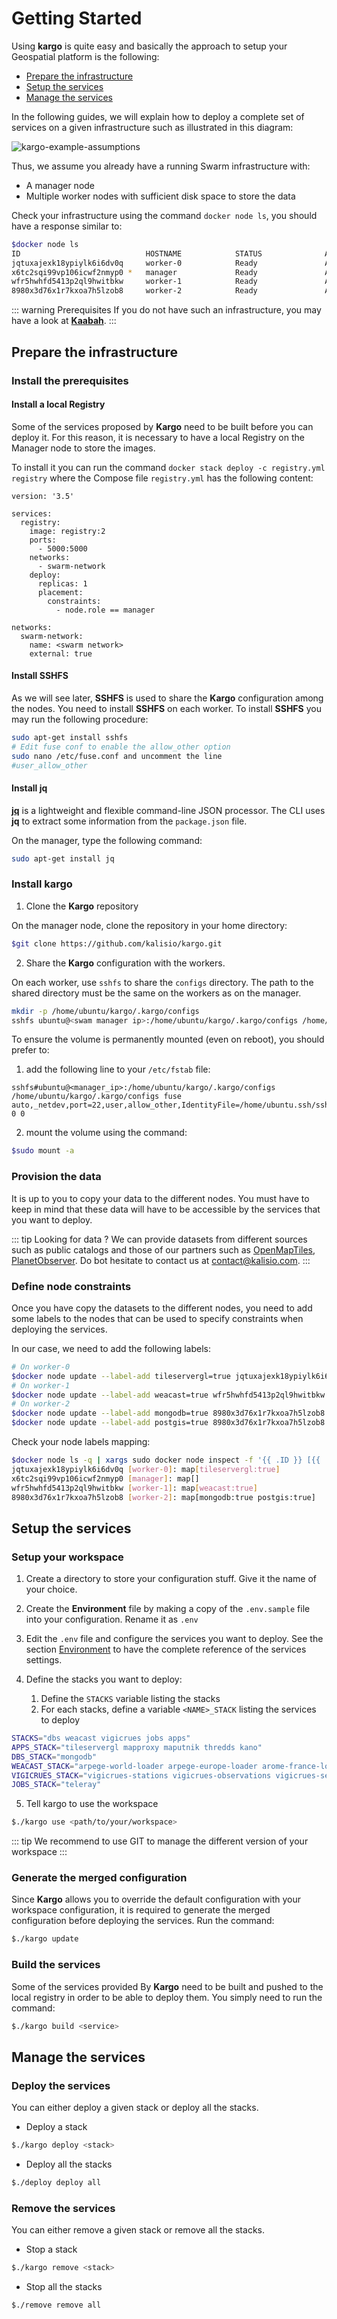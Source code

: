 # Getting Started

Using **kargo** is quite easy and basically the approach to setup your Geospatial platform is the following:

* [Prepare the infrastructure](#prepare-the-infrastructure)
* [Setup the services](#setup-the-services)
* [Manage the services](#manage-the-services)
 
In the following guides, we will explain how to deploy a complete set of services on a given infrastructure such as illustrated in this diagram:

![kargo-example-assumptions](../assets/kargo-example-assumptions.svg)

Thus, we assume you already have a running Swarm infrastructure with:
* A manager node 
* Multiple worker nodes with sufficient disk space to store the data

Check your infrastructure using the command `docker node ls`, you should have a response similar to:

```bash
$docker node ls
ID                            HOSTNAME            STATUS              AVAILABILITY        MANAGER STATUS      ENGINE VERSION
jqtuxajexk18ypiylk6i6dv0q     worker-0            Ready               Active                                  18.03.1-ce
x6tc2sqi99vp106icwf2nmyp0 *   manager             Ready               Active              Leader              18.03.1-ce
wfr5hwhfd5413p2ql9hwitbkw     worker-1            Ready               Active                                  18.03.1-ce
8980x3d76x1r7kxoa7h5lzob8     worker-2            Ready               Active                                  18.03.1-ce
```

::: warning Prerequisites
If you do not have such an infrastructure, you may have a look at [**Kaabah**](https://kalisio.github.io/kaabah/). 
:::

## Prepare the infrastructure

### Install the prerequisites

#### Install a local Registry

Some of the services proposed by **Kargo** need to be built before you can deploy it. For this reason, it is necessary to have a local Registry on the Manager node to store the images.

To install it you can run the command `docker stack deploy -c registry.yml registry` where the Compose file `registry.yml` has the following content:

```
version: '3.5'

services:
  registry:
    image: registry:2
    ports:
      - 5000:5000
    networks:
      - swarm-network
    deploy:
      replicas: 1
      placement:
        constraints:
          - node.role == manager

networks:
  swarm-network:
    name: <swarm network>
    external: true
```

#### Install SSHFS

As we will see later, **SSHFS** is used to share the **Kargo** configuration among the nodes. You need to install **SSHFS** on each worker. 
To install **SSHFS** you may run the following procedure:

```bash
sudo apt-get install sshfs
# Edit fuse conf to enable the allow_other option
sudo nano /etc/fuse.conf and uncomment the line
#user_allow_other
```

#### Install jq

**[jq](https://stedolan.github.io/jq/)** is a lightweight and flexible command-line JSON processor. The CLI uses **jq** to extract some information from the `package.json` file.

On the manager, type the following command:

```bash
sudo apt-get install jq
```

### Install kargo

1. Clone the **Kargo** repository

On the manager node, clone the repository in your home directory:

```bash
$git clone https://github.com/kalisio/kargo.git
```

2. Share the **Kargo** configuration with the workers.

On each worker, use `sshfs` to share the `configs` directory. The path to the shared directory must be the same on the workers as on the manager.

```bash
mkdir -p /home/ubuntu/kargo/.kargo/configs
sshfs ubuntu@<swam manager ip>:/home/ubuntu/kargo/.kargo/configs /home/ubuntu/kargo/.kargo/configs -o IdentityFile=/home/ubuntu/.ssh/ssh.pem -o allow_other
```

To ensure the volume is permanently mounted (even on reboot), you should prefer to:

1. add the following line to your `/etc/fstab` file:

```
sshfs#ubuntu@<manager_ip>:/home/ubuntu/kargo/.kargo/configs /home/ubuntu/kargo/.kargo/configs fuse auto,_netdev,port=22,user,allow_other,IdentityFile=/home/ubuntu.ssh/ssh.pem,reconnect 0 0
```

2. mount the volume using the command:

```bash
$sudo mount -a
```

### Provision the data

It is up to you to copy your data to the different nodes. You must have to keep in mind that these data will have to be accessible by the services that you want to deploy. 

::: tip Looking for data ?
We can provide datasets from different sources such as public catalogs and those of our partners such as [OpenMapTiles](https://openmaptiles.com/), [PlanetObserver](https://www.planetobserver.com/). Do bot hesitate to contact us at contact@kalisio.com.
:::

### Define node constraints

Once you have copy the datasets to the different nodes, you need to add some labels to the nodes that can be used to specify constraints when deploying the services.

In our case, we need to add the following labels:

```bash
# On worker-0
$docker node update --label-add tileservergl=true jqtuxajexk18ypiylk6i6dv0q
# On worker-1 
$docker node update --label-add weacast=true wfr5hwhfd5413p2ql9hwitbkw
# On worker-2
$docker node update --label-add mongodb=true 8980x3d76x1r7kxoa7h5lzob8
$docker node update --label-add postgis=true 8980x3d76x1r7kxoa7h5lzob8
```

Check your node labels mapping: 

```bash
$docker node ls -q | xargs sudo docker node inspect -f '{{ .ID }} [{{ .Description.Hostname }}]: {{ .Spec.Labels }}'
jqtuxajexk18ypiylk6i6dv0q [worker-0]: map[tileservergl:true]
x6tc2sqi99vp106icwf2nmyp0 [manager]: map[]
wfr5hwhfd5413p2ql9hwitbkw [worker-1]: map[weacast:true]
8980x3d76x1r7kxoa7h5lzob8 [worker-2]: map[mongodb:true postgis:true]
```

## Setup the services

### Setup your workspace

1. Create a directory to store your configuration stuff. Give it the name of your choice.

2. Create the **Environment** file by making a copy of the `.env.sample` file into your configuration. Rename it as `.env`

3. Edit the `.env` file and configure the services you want to deploy. See the section [Environment](./reference/environment) to have the complete reference of the services settings.

4. Define the stacks you want to deploy:
   1. Define the `STACKS` variable listing the stacks
   2. For each stacks, define a variable `<NAME>_STACK` listing the services to deploy

```bash
STACKS="dbs weacast vigicrues jobs apps"
APPS_STACK="tileservergl mapproxy maputnik thredds kano"
DBS_STACK="mongodb"
WEACAST_STACK="arpege-world-loader arpege-europe-loader arome-france-loader gfs-world-loader weacast"
VIGICRUES_STACK="vigicrues-stations vigicrues-observations vigicrues-sections"
JOBS_STACK="teleray"
```

5. Tell kargo to use the workspace

```bash
$./kargo use <path/to/your/workspace>
```

::: tip
We recommend to use GIT to manage the different version of your workspace
:::

### Generate the merged configuration

Since **Kargo** allows you to override the default configuration with your workspace configuration, it is required to generate the merged configuration before deploying the services. Run the command:

```bash
$./kargo update
```

### Build the services

Some of the services provided By **Kargo** need to be built and pushed to the local registry in order to be able to deploy them. 
You simply need to run the command:

```bash
$./kargo build <service>
```

## Manage the services

### Deploy the services

You can either deploy a given stack or deploy all the stacks.

* Deploy a stack

```bash
$./kargo deploy <stack>
```

* Deploy all the stacks

```bash
$./deploy deploy all
```

### Remove the services

You can either remove a given stack or remove all the stacks.

* Stop a stack

```bash
$./kargo remove <stack>
```

* Stop all the stacks

```bash
$./remove remove all
```